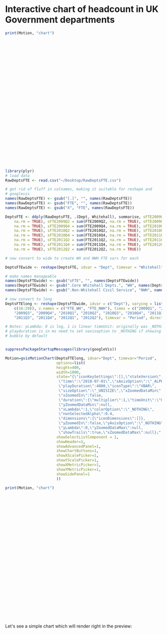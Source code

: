 Interactive chart of headcount in UK Government departments
========================================================








```r
print(Motion, "chart")
```

<!-- MotionChart generated in R 2.15.1 by googleVis 0.2.17 package -->
<!-- Sun Sep 23 12:12:29 2012 -->


<!-- jsHeader -->
<script type="text/javascript" src="http://www.google.com/jsapi">
</script>
<script type="text/javascript">
 
// jsData 
function gvisDataMotionChartID156814cb18c4 ()
{
  var data = new google.visualization.DataTable();
  var datajson =
[
 [
 "AGO",
"2009Q1",
40,
9580 
],
[
 "BIS",
"2009Q1",
4450,
5540 
],
[
 "CO",
"2009Q1",
1270,
1690 
],
[
 "DCLG",
"2009Q1",
2810,
2390 
],
[
 "DCMS",
"2009Q1",
460,
110 
],
[
 "DECC",
"2009Q1",
0,
null 
],
[
 "DEFRA",
"2009Q1",
3000,
7820 
],
[
 "DH",
"2009Q1",
2260,
3170 
],
[
 "DWP",
"2009Q1",
null,
109260 
],
[
 "DfE",
"2009Q1",
3190,
2250 
],
[
 "DfID",
"2009Q1",
1600,
null 
],
[
 "DfT",
"2009Q1",
2050,
16570 
],
[
 "FCO",
"2009Q1",
5920,
5500 
],
[
 "GEO",
"2009Q1",
100,
null 
],
[
 "HMT",
"2009Q1",
1240,
89880 
],
[
 "HO",
"2009Q1",
null,
24540 
],
[
 "MoD",
"2009Q1",
null,
75630 
],
[
 "MoJ",
"2009Q1",
2990,
81030 
],
[
 "NIO",
"2009Q1",
120,
null 
],
[
 "Scot Gov",
"2009Q1",
null,
16390 
],
[
 "Welsh Gov",
"2009Q1",
null,
5950 
],
[
 "AGO",
"2009Q2",
50,
9530 
],
[
 "BIS",
"2009Q2",
4770,
6620 
],
[
 "CO",
"2009Q2",
1300,
1710 
],
[
 "DCLG",
"2009Q2",
2800,
2370 
],
[
 "DCMS",
"2009Q2",
460,
110 
],
[
 "DECC",
"2009Q2",
0,
null 
],
[
 "DEFRA",
"2009Q2",
2860,
7910 
],
[
 "DH",
"2009Q2",
2240,
3100 
],
[
 "DWP",
"2009Q2",
null,
114110 
],
[
 "DfE",
"2009Q2",
3220,
2220 
],
[
 "DfID",
"2009Q2",
1630,
null 
],
[
 "DfT",
"2009Q2",
2050,
16620 
],
[
 "FCO",
"2009Q2",
5960,
5620 
],
[
 "GEO",
"2009Q2",
100,
null 
],
[
 "HMT",
"2009Q2",
1310,
88630 
],
[
 "HO",
"2009Q2",
null,
24640 
],
[
 "MoD",
"2009Q2",
null,
75470 
],
[
 "MoJ",
"2009Q2",
3020,
79470 
],
[
 "NIO",
"2009Q2",
110,
null 
],
[
 "Scot Gov",
"2009Q2",
null,
16660 
],
[
 "Welsh Gov",
"2009Q2",
null,
5940 
],
[
 "AGO",
"2009Q3",
50,
9470 
],
[
 "BIS",
"2009Q3",
3870,
6690 
],
[
 "CO",
"2009Q3",
1270,
1720 
],
[
 "DCLG",
"2009Q3",
2660,
2340 
],
[
 "DCMS",
"2009Q3",
460,
110 
],
[
 "DECC",
"2009Q3",
970,
null 
],
[
 "DEFRA",
"2009Q3",
2540,
7900 
],
[
 "DH",
"2009Q3",
2330,
3070 
],
[
 "DWP",
"2009Q3",
null,
121060 
],
[
 "DfE",
"2009Q3",
3240,
2150 
],
[
 "DfID",
"2009Q3",
1630,
null 
],
[
 "DfT",
"2009Q3",
2060,
16730 
],
[
 "FCO",
"2009Q3",
6020,
5670 
],
[
 "GEO",
"2009Q3",
100,
null 
],
[
 "HMT",
"2009Q3",
1370,
87540 
],
[
 "HO",
"2009Q3",
null,
24780 
],
[
 "MoD",
"2009Q3",
null,
75670 
],
[
 "MoJ",
"2009Q3",
3130,
78580 
],
[
 "NIO",
"2009Q3",
110,
null 
],
[
 "Scot Gov",
"2009Q3",
null,
16780 
],
[
 "Welsh Gov",
"2009Q3",
null,
6040 
],
[
 "AGO",
"2009Q4",
50,
9600 
],
[
 "BIS",
"2009Q4",
3960,
6730 
],
[
 "CO",
"2009Q4",
1270,
1720 
],
[
 "DCLG",
"2009Q4",
2630,
2220 
],
[
 "DCMS",
"2009Q4",
460,
120 
],
[
 "DECC",
"2009Q4",
990,
null 
],
[
 "DEFRA",
"2009Q4",
2570,
7840 
],
[
 "DH",
"2009Q4",
2360,
2930 
],
[
 "DWP",
"2009Q4",
null,
122920 
],
[
 "DfE",
"2009Q4",
3180,
2070 
],
[
 "DfID",
"2009Q4",
1570,
null 
],
[
 "DfT",
"2009Q4",
2080,
16730 
],
[
 "FCO",
"2009Q4",
6120,
5710 
],
[
 "GEO",
"2009Q4",
90,
null 
],
[
 "HMT",
"2009Q4",
1350,
85940 
],
[
 "HO",
"2009Q4",
null,
24800 
],
[
 "MoD",
"2009Q4",
null,
75700 
],
[
 "MoJ",
"2009Q4",
3110,
78120 
],
[
 "NIO",
"2009Q4",
110,
null 
],
[
 "Scot Gov",
"2009Q4",
null,
16700 
],
[
 "Welsh Gov",
"2009Q4",
null,
6020 
],
[
 "AGO",
"2010Q1",
50,
9450 
],
[
 "BIS",
"2010Q1",
3940,
6780 
],
[
 "CO",
"2010Q1",
1230,
1690 
],
[
 "DCLG",
"2010Q1",
2650,
2140 
],
[
 "DCMS",
"2010Q1",
470,
120 
],
[
 "DECC",
"2010Q1",
1020,
null 
],
[
 "DEFRA",
"2010Q1",
2640,
7730 
],
[
 "DH",
"2010Q1",
2630,
2770 
],
[
 "DWP",
"2010Q1",
null,
120940 
],
[
 "DfE",
"2010Q1",
2650,
2060 
],
[
 "DfID",
"2010Q1",
1570,
null 
],
[
 "DfT",
"2010Q1",
2080,
16550 
],
[
 "FCO",
"2010Q1",
5900,
5650 
],
[
 "GEO",
"2010Q1",
120,
null 
],
[
 "HMT",
"2010Q1",
1330,
84530 
],
[
 "HO",
"2010Q1",
null,
24990 
],
[
 "MoD",
"2010Q1",
null,
75230 
],
[
 "MoJ",
"2010Q1",
3130,
77410 
],
[
 "NIO",
"2010Q1",
110,
null 
],
[
 "Scot Gov",
"2010Q1",
null,
16780 
],
[
 "Welsh Gov",
"2010Q1",
null,
5990 
],
[
 "AGO",
"2010Q2",
40,
9230 
],
[
 "BIS",
"2010Q2",
3860,
8550 
],
[
 "CO",
"2010Q2",
1600,
2040 
],
[
 "DCLG",
"2010Q2",
2580,
2120 
],
[
 "DCMS",
"2010Q2",
480,
120 
],
[
 "DECC",
"2010Q2",
1060,
null 
],
[
 "DEFRA",
"2010Q2",
2640,
7290 
],
[
 "DH",
"2010Q2",
2600,
2720 
],
[
 "DWP",
"2010Q2",
null,
118350 
],
[
 "DfE",
"2010Q2",
2890,
2170 
],
[
 "DfID",
"2010Q2",
1580,
null 
],
[
 "DfT",
"2010Q2",
2070,
16540 
],
[
 "FCO",
"2010Q2",
5890,
5660 
],
[
 "GEO",
"2010Q2",
120,
null 
],
[
 "HMT",
"2010Q2",
1350,
76850 
],
[
 "HO",
"2010Q2",
null,
29540 
],
[
 "MoD",
"2010Q2",
null,
74610 
],
[
 "MoJ",
"2010Q2",
3350,
76790 
],
[
 "NIO",
"2010Q2",
130,
null 
],
[
 "Scot Gov",
"2010Q2",
null,
16870 
],
[
 "Welsh Gov",
"2010Q2",
null,
5910 
],
[
 "AGO",
"2010Q3",
50,
9100 
],
[
 "BIS",
"2010Q3",
3760,
8460 
],
[
 "CO",
"2010Q3",
1500,
1950 
],
[
 "DCLG",
"2010Q3",
2520,
2090 
],
[
 "DCMS",
"2010Q3",
460,
110 
],
[
 "DECC",
"2010Q3",
1120,
null 
],
[
 "DEFRA",
"2010Q3",
2590,
7070 
],
[
 "DH",
"2010Q3",
2540,
2570 
],
[
 "DWP",
"2010Q3",
null,
115430 
],
[
 "DfE",
"2010Q3",
2800,
1670 
],
[
 "DfID",
"2010Q3",
1600,
null 
],
[
 "DfT",
"2010Q3",
2070,
16330 
],
[
 "FCO",
"2010Q3",
5900,
5660 
],
[
 "GEO",
"2010Q3",
110,
null 
],
[
 "HMT",
"2010Q3",
1360,
75140 
],
[
 "HO",
"2010Q3",
null,
29070 
],
[
 "MoD",
"2010Q3",
null,
73590 
],
[
 "MoJ",
"2010Q3",
3300,
75930 
],
[
 "NIO",
"2010Q3",
110,
null 
],
[
 "Scot Gov",
"2010Q3",
null,
16820 
],
[
 "Welsh Gov",
"2010Q3",
null,
5610 
],
[
 "AGO",
"2010Q4",
40,
8980 
],
[
 "BIS",
"2010Q4",
3420,
8200 
],
[
 "CO",
"2010Q4",
1460,
1630 
],
[
 "DCLG",
"2010Q4",
2470,
2050 
],
[
 "DCMS",
"2010Q4",
460,
120 
],
[
 "DECC",
"2010Q4",
1130,
null 
],
[
 "DEFRA",
"2010Q4",
2570,
6910 
],
[
 "DH",
"2010Q4",
2570,
2520 
],
[
 "DWP",
"2010Q4",
null,
112320 
],
[
 "DfE",
"2010Q4",
2740,
1630 
],
[
 "DfID",
"2010Q4",
1580,
null 
],
[
 "DfT",
"2010Q4",
2030,
16120 
],
[
 "FCO",
"2010Q4",
5770,
5630 
],
[
 "GEO",
"2010Q4",
110,
null 
],
[
 "HMT",
"2010Q4",
1300,
74290 
],
[
 "HO",
"2010Q4",
null,
27910 
],
[
 "MoD",
"2010Q4",
null,
73130 
],
[
 "MoJ",
"2010Q4",
4470,
74320 
],
[
 "NIO",
"2010Q4",
110,
null 
],
[
 "Scot Gov",
"2010Q4",
null,
16690 
],
[
 "Welsh Gov",
"2010Q4",
null,
5550 
],
[
 "AGO",
"2011Q1",
40,
8900 
],
[
 "BIS",
"2011Q1",
3400,
8120 
],
[
 "CO",
"2011Q1",
1520,
1580 
],
[
 "DCLG",
"2011Q1",
2250,
1950 
],
[
 "DCMS",
"2011Q1",
450,
120 
],
[
 "DECC",
"2011Q1",
1150,
null 
],
[
 "DEFRA",
"2011Q1",
2530,
6880 
],
[
 "DH",
"2011Q1",
2560,
2460 
],
[
 "DWP",
"2011Q1",
null,
109590 
],
[
 "DfE",
"2011Q1",
2660,
1620 
],
[
 "DfID",
"2011Q1",
1570,
null 
],
[
 "DfT",
"2011Q1",
1860,
15810 
],
[
 "FCO",
"2011Q1",
5660,
5370 
],
[
 "GEO",
"2011Q1",
110,
null 
],
[
 "HMT",
"2011Q1",
1240,
80330 
],
[
 "HO",
"2011Q1",
null,
27380 
],
[
 "MoD",
"2011Q1",
null,
72080 
],
[
 "MoJ",
"2011Q1",
4510,
73700 
],
[
 "NIO",
"2011Q1",
100,
null 
],
[
 "Scot Gov",
"2011Q1",
null,
17890 
],
[
 "Welsh Gov",
"2011Q1",
null,
5450 
],
[
 "AGO",
"2011Q2",
40,
8670 
],
[
 "BIS",
"2011Q2",
3170,
7630 
],
[
 "CO",
"2011Q2",
1630,
1330 
],
[
 "DCLG",
"2011Q2",
2020,
1910 
],
[
 "DCMS",
"2011Q2",
490,
120 
],
[
 "DECC",
"2011Q2",
1170,
null 
],
[
 "DEFRA",
"2011Q2",
2340,
6870 
],
[
 "DH",
"2011Q2",
2390,
2460 
],
[
 "DWP",
"2011Q2",
null,
105700 
],
[
 "DfE",
"2011Q2",
2490,
1610 
],
[
 "DfID",
"2011Q2",
1560,
null 
],
[
 "DfT",
"2011Q2",
1780,
15600 
],
[
 "FCO",
"2011Q2",
5560,
5350 
],
[
 "GEO",
"2011Q2",
0,
null 
],
[
 "HMT",
"2011Q2",
1170,
74820 
],
[
 "HO",
"2011Q2",
null,
26310 
],
[
 "MoD",
"2011Q2",
null,
70680 
],
[
 "MoJ",
"2011Q2",
4300,
71750 
],
[
 "NIO",
"2011Q2",
50,
null 
],
[
 "Scot Gov",
"2011Q2",
null,
16300 
],
[
 "Welsh Gov",
"2011Q2",
null,
5300 
],
[
 "AGO",
"2011Q3",
40,
8460 
],
[
 "BIS",
"2011Q3",
2880,
14880 
],
[
 "CO",
"2011Q3",
1630,
1230 
],
[
 "DCLG",
"2011Q3",
2110,
840 
],
[
 "DCMS",
"2011Q3",
460,
110 
],
[
 "DECC",
"2011Q3",
1190,
null 
],
[
 "DEFRA",
"2011Q3",
2100,
6560 
],
[
 "DH",
"2011Q3",
2370,
2240 
],
[
 "DWP",
"2011Q3",
null,
102380 
],
[
 "DfE",
"2011Q3",
2490,
1590 
],
[
 "DfID",
"2011Q3",
1560,
null 
],
[
 "DfT",
"2011Q3",
1710,
15460 
],
[
 "FCO",
"2011Q3",
5450,
5310 
],
[
 "GEO",
"2011Q3",
0,
null 
],
[
 "HMT",
"2011Q3",
1150,
74060 
],
[
 "HO",
"2011Q3",
null,
25580 
],
[
 "MoD",
"2011Q3",
null,
68000 
],
[
 "MoJ",
"2011Q3",
4250,
66470 
],
[
 "NIO",
"2011Q3",
50,
null 
],
[
 "Scot Gov",
"2011Q3",
null,
16080 
],
[
 "Welsh Gov",
"2011Q3",
null,
5110 
],
[
 "AGO",
"2011Q4",
40,
8340 
],
[
 "BIS",
"2011Q4",
2910,
14570 
],
[
 "CO",
"2011Q4",
1640,
1200 
],
[
 "DCLG",
"2011Q4",
1860,
840 
],
[
 "DCMS",
"2011Q4",
460,
110 
],
[
 "DECC",
"2011Q4",
1230,
null 
],
[
 "DEFRA",
"2011Q4",
2080,
6440 
],
[
 "DH",
"2011Q4",
2330,
2210 
],
[
 "DWP",
"2011Q4",
null,
101100 
],
[
 "DfE",
"2011Q4",
2580,
1670 
],
[
 "DfID",
"2011Q4",
1620,
null 
],
[
 "DfT",
"2011Q4",
1660,
15370 
],
[
 "FCO",
"2011Q4",
5770,
5290 
],
[
 "GEO",
"2011Q4",
0,
null 
],
[
 "HMT",
"2011Q4",
1130,
73870 
],
[
 "HO",
"2011Q4",
null,
24850 
],
[
 "MoD",
"2011Q4",
null,
64590 
],
[
 "MoJ",
"2011Q4",
4160,
64450 
],
[
 "NIO",
"2011Q4",
50,
null 
],
[
 "Scot Gov",
"2011Q4",
null,
15800 
],
[
 "Welsh Gov",
"2011Q4",
null,
5100 
],
[
 "AGO",
"2012Q1",
40,
8340 
],
[
 "BIS",
"2012Q1",
2930,
14220 
],
[
 "CO",
"2012Q1",
1710,
1100 
],
[
 "DCLG",
"2012Q1",
1820,
820 
],
[
 "DCMS",
"2012Q1",
450,
120 
],
[
 "DECC",
"2012Q1",
1290,
null 
],
[
 "DEFRA",
"2012Q1",
2090,
6400 
],
[
 "DH",
"2012Q1",
2290,
2180 
],
[
 "DWP",
"2012Q1",
null,
99800 
],
[
 "DfE",
"2012Q1",
2590,
1670 
],
[
 "DfID",
"2012Q1",
1650,
null 
],
[
 "DfT",
"2012Q1",
1630,
15290 
],
[
 "FCO",
"2012Q1",
5780,
5290 
],
[
 "GEO",
"2012Q1",
0,
null 
],
[
 "HMT",
"2012Q1",
1200,
73340 
],
[
 "HO",
"2012Q1",
null,
24640 
],
[
 "MoD",
"2012Q1",
null,
61330 
],
[
 "MoJ",
"2012Q1",
4060,
63290 
],
[
 "NIO",
"2012Q1",
60,
null 
],
[
 "Scot Gov",
"2012Q1",
null,
15720 
],
[
 "Welsh Gov",
"2012Q1",
null,
5170 
],
[
 "AGO",
"2012Q2",
40,
8280 
],
[
 "BIS",
"2012Q2",
0,
14220 
],
[
 "CO",
"2012Q2",
1800,
720 
],
[
 "DCLG",
"2012Q2",
1700,
840 
],
[
 "DCMS",
"2012Q2",
450,
130 
],
[
 "DECC",
"2012Q2",
1320,
null 
],
[
 "DEFRA",
"2012Q2",
2060,
6290 
],
[
 "DH",
"2012Q2",
2270,
2180 
],
[
 "DWP",
"2012Q2",
null,
98210 
],
[
 "DfE",
"2012Q2",
2630,
1630 
],
[
 "DfID",
"2012Q2",
1690,
null 
],
[
 "DfT",
"2012Q2",
1640,
15200 
],
[
 "FCO",
"2012Q2",
6420,
5260 
],
[
 "GEO",
"2012Q2",
0,
null 
],
[
 "HMT",
"2012Q2",
1160,
72520 
],
[
 "HO",
"2012Q2",
null,
24520 
],
[
 "MoD",
"2012Q2",
null,
59640 
],
[
 "MoJ",
"2012Q2",
4260,
61890 
],
[
 "NIO",
"2012Q2",
90,
null 
],
[
 "Scot Gov",
"2012Q2",
null,
15770 
],
[
 "Welsh Gov",
"2012Q2",
null,
5230 
] 
];
data.addColumn('string','Dept');
data.addColumn('string','Period');
data.addColumn('number','FTE_WH');
data.addColumn('number','FTE_NWH');
data.addRows(datajson);
return(data);
}
 
// jsDrawChart
function drawChartMotionChartID156814cb18c4() {
  var data = gvisDataMotionChartID156814cb18c4();
  var options = {};
options["width"] =   1000;
options["height"] =    400;
options["state"] = "{\"iconKeySettings\":[],\"stateVersion\":3,\n                        \"time\":\"2010-07-01\",\"xAxisOption\":\"_ALPHABETICAL\",\n                        \"playDuration\":4000,\"iconType\":\"VBAR\",\n                        \"sizeOption\":\"_UNISIZE\",\"xZoomedDataMin\":null,\n                        \"xZoomedIn\":false,\n                        \"duration\":{\"multiplier\":1,\"timeUnit\":\"Q\"},\n                        \"yZoomedDataMin\":null,\n                        \"xLambda\":1,\"colorOption\":\"_NOTHING\",\n                        \"nonSelectedAlpha\":0.4,\n                        \"dimensions\":{\"iconDimensions\":[]},\n                        \"yZoomedIn\":false,\"yAxisOption\":\"_NOTHING\",\n                        \"yLambda\":0,\"yZoomedDataMax\":null,\n                        \"showTrails\":true,\"xZoomedDataMax\":null};";
options["showSelectListComponent"] =      1;
options["showHeader"] =      1;
options["showAdvancedPanel"] =      1;
options["showChartButtons"] =      1;
options["showXScalePicker"] =      1;
options["showYScalePicker"] =      1;
options["showXMetricPicker"] =      1;
options["showYMetricPicker"] =      1;
options["showSidePanel"] =      1;

     var chart = new google.visualization.MotionChart(
       document.getElementById('MotionChartID156814cb18c4')
     );
     chart.draw(data,options);
    

}
  
 
// jsDisplayChart 
function displayChartMotionChartID156814cb18c4()
{
  google.load("visualization", "1", { packages:["motionchart"] }); 
  google.setOnLoadCallback(drawChartMotionChartID156814cb18c4);
}
 
// jsChart 
displayChartMotionChartID156814cb18c4()
 
<!-- jsFooter -->  
//-->
</script>
 
<!-- divChart -->
  
<div id="MotionChartID156814cb18c4"
  style="width: 1000px; height: 400px;">
</div>



```r
library(plyr)
# load data
RawDeptsFTE <- read.csv("~/Desktop/RawDeptsFTE.csv")

# get rid of fluff in colnames, making it suitable for reshape and
# googlevis
names(RawDeptsFTE) <- gsub("[.]", "", names(RawDeptsFTE))
names(RawDeptsFTE) <- gsub("FTE", "", names(RawDeptsFTE))
names(RawDeptsFTE) <- gsub("X", "FTE", names(RawDeptsFTE))

DeptsFTE <- ddply(RawDeptsFTE, .(Dept, Whitehall), summarise, sFTE2009Q1 = sum(FTE2009Q1, 
    na.rm = TRUE), sFTE2009Q2 = sum(FTE2009Q2, na.rm = TRUE), sFTE2009Q3 = sum(FTE2009Q3, 
    na.rm = TRUE), sFTE2009Q4 = sum(FTE2009Q4, na.rm = TRUE), sFTE2010Q1 = sum(FTE2010Q1, 
    na.rm = TRUE), sFTE2010Q2 = sum(FTE2010Q2, na.rm = TRUE), sFTE2010Q3 = sum(FTE2010Q3, 
    na.rm = TRUE), sFTE2010Q4 = sum(FTE2010Q4, na.rm = TRUE), sFTE2011Q1 = sum(FTE2011Q1, 
    na.rm = TRUE), sFTE2011Q2 = sum(FTE2011Q2, na.rm = TRUE), sFTE2011Q3 = sum(FTE2011Q3, 
    na.rm = TRUE), sFTE2011Q4 = sum(FTE2011Q4, na.rm = TRUE), sFTE2012Q1 = sum(FTE2012Q1, 
    na.rm = TRUE), sFTE2012Q2 = sum(FTE2012Q2, na.rm = TRUE))

# now convert to wide to create WH and NWH FTE vars for each

DeptsFTEwide <- reshape(DeptsFTE, idvar = "Dept", timevar = "Whitehall", direction = "wide")

# make names manageable
names(DeptsFTEwide) <- gsub("sFTE", "", names(DeptsFTEwide))
names(DeptsFTEwide) <- gsub(".Core Whitehall Depts.", "WH", names(DeptsFTEwide))
names(DeptsFTEwide) <- gsub(".Non-Whitehall Civil Service", "NWH", names(DeptsFTEwide))

# now convert to long
DeptsFTElong <- reshape(DeptsFTEwide, idvar = c("Dept"), varying = list(c(2:15), 
    c(16:29)), v.names = c("FTE_WH", "FTE_NWH"), times = c("2009Q1", "2009Q2", 
    "2009Q3", "2009Q4", "2010Q1", "2010Q2", "2010Q3", "2010Q4", "2011Q1", "2011Q2", 
    "2011Q3", "2011Q4", "2012Q1", "2012Q2"), timevar = "Period", direction = "long")

# Notes: yLambda: 0 is log, 1 is linear timeUnit: originally was _NOTHING
# playduration is in ms need to set xaxisoption to _NOTHING if showing
# bubble by default

```



```r

suppressPackageStartupMessages(library(googleVis))

Motion=gvisMotionChart(DeptsFTElong, idvar="Dept", timevar="Period",
                       options=list(
                       height=400, 
                       width=1000, 
                       state="{\"iconKeySettings\":[],\"stateVersion\":3,
                        \"time\":\"2010-07-01\",\"xAxisOption\":\"_ALPHABETICAL\",
                        \"playDuration\":4000,\"iconType\":\"VBAR\",
                        \"sizeOption\":\"_UNISIZE\",\"xZoomedDataMin\":null,
                        \"xZoomedIn\":false,
                        \"duration\":{\"multiplier\":1,\"timeUnit\":\"Q\"},
                        \"yZoomedDataMin\":null,
                        \"xLambda\":1,\"colorOption\":\"_NOTHING\",
                        \"nonSelectedAlpha\":0.4,
                        \"dimensions\":{\"iconDimensions\":[]},
                        \"yZoomedIn\":false,\"yAxisOption\":\"_NOTHING\",
                        \"yLambda\":0,\"yZoomedDataMax\":null,
                        \"showTrails\":true,\"xZoomedDataMax\":null};",
                       showSelectListComponent = 1,
                       showHeader=1,
                       showAdvancedPanel=1,
                       showChartButtons=1,
                       showXScalePicker=1,
                       showYScalePicker=1,
                       showXMetricPicker=1,
                       showYMetricPicker=1,
                       showSidePanel=1
                       ))
```




```r
print(Motion, "chart")
```

<!-- MotionChart generated in R 2.15.1 by googleVis 0.2.17 package -->
<!-- Sun Sep 23 12:12:29 2012 -->


<!-- jsHeader -->
<script type="text/javascript" src="http://www.google.com/jsapi">
</script>
<script type="text/javascript">
 
// jsData 
function gvisDataMotionChartID156814cb18c4 ()
{
  var data = new google.visualization.DataTable();
  var datajson =
[
 [
 "AGO",
"2009Q1",
40,
9580 
],
[
 "BIS",
"2009Q1",
4450,
5540 
],
[
 "CO",
"2009Q1",
1270,
1690 
],
[
 "DCLG",
"2009Q1",
2810,
2390 
],
[
 "DCMS",
"2009Q1",
460,
110 
],
[
 "DECC",
"2009Q1",
0,
null 
],
[
 "DEFRA",
"2009Q1",
3000,
7820 
],
[
 "DH",
"2009Q1",
2260,
3170 
],
[
 "DWP",
"2009Q1",
null,
109260 
],
[
 "DfE",
"2009Q1",
3190,
2250 
],
[
 "DfID",
"2009Q1",
1600,
null 
],
[
 "DfT",
"2009Q1",
2050,
16570 
],
[
 "FCO",
"2009Q1",
5920,
5500 
],
[
 "GEO",
"2009Q1",
100,
null 
],
[
 "HMT",
"2009Q1",
1240,
89880 
],
[
 "HO",
"2009Q1",
null,
24540 
],
[
 "MoD",
"2009Q1",
null,
75630 
],
[
 "MoJ",
"2009Q1",
2990,
81030 
],
[
 "NIO",
"2009Q1",
120,
null 
],
[
 "Scot Gov",
"2009Q1",
null,
16390 
],
[
 "Welsh Gov",
"2009Q1",
null,
5950 
],
[
 "AGO",
"2009Q2",
50,
9530 
],
[
 "BIS",
"2009Q2",
4770,
6620 
],
[
 "CO",
"2009Q2",
1300,
1710 
],
[
 "DCLG",
"2009Q2",
2800,
2370 
],
[
 "DCMS",
"2009Q2",
460,
110 
],
[
 "DECC",
"2009Q2",
0,
null 
],
[
 "DEFRA",
"2009Q2",
2860,
7910 
],
[
 "DH",
"2009Q2",
2240,
3100 
],
[
 "DWP",
"2009Q2",
null,
114110 
],
[
 "DfE",
"2009Q2",
3220,
2220 
],
[
 "DfID",
"2009Q2",
1630,
null 
],
[
 "DfT",
"2009Q2",
2050,
16620 
],
[
 "FCO",
"2009Q2",
5960,
5620 
],
[
 "GEO",
"2009Q2",
100,
null 
],
[
 "HMT",
"2009Q2",
1310,
88630 
],
[
 "HO",
"2009Q2",
null,
24640 
],
[
 "MoD",
"2009Q2",
null,
75470 
],
[
 "MoJ",
"2009Q2",
3020,
79470 
],
[
 "NIO",
"2009Q2",
110,
null 
],
[
 "Scot Gov",
"2009Q2",
null,
16660 
],
[
 "Welsh Gov",
"2009Q2",
null,
5940 
],
[
 "AGO",
"2009Q3",
50,
9470 
],
[
 "BIS",
"2009Q3",
3870,
6690 
],
[
 "CO",
"2009Q3",
1270,
1720 
],
[
 "DCLG",
"2009Q3",
2660,
2340 
],
[
 "DCMS",
"2009Q3",
460,
110 
],
[
 "DECC",
"2009Q3",
970,
null 
],
[
 "DEFRA",
"2009Q3",
2540,
7900 
],
[
 "DH",
"2009Q3",
2330,
3070 
],
[
 "DWP",
"2009Q3",
null,
121060 
],
[
 "DfE",
"2009Q3",
3240,
2150 
],
[
 "DfID",
"2009Q3",
1630,
null 
],
[
 "DfT",
"2009Q3",
2060,
16730 
],
[
 "FCO",
"2009Q3",
6020,
5670 
],
[
 "GEO",
"2009Q3",
100,
null 
],
[
 "HMT",
"2009Q3",
1370,
87540 
],
[
 "HO",
"2009Q3",
null,
24780 
],
[
 "MoD",
"2009Q3",
null,
75670 
],
[
 "MoJ",
"2009Q3",
3130,
78580 
],
[
 "NIO",
"2009Q3",
110,
null 
],
[
 "Scot Gov",
"2009Q3",
null,
16780 
],
[
 "Welsh Gov",
"2009Q3",
null,
6040 
],
[
 "AGO",
"2009Q4",
50,
9600 
],
[
 "BIS",
"2009Q4",
3960,
6730 
],
[
 "CO",
"2009Q4",
1270,
1720 
],
[
 "DCLG",
"2009Q4",
2630,
2220 
],
[
 "DCMS",
"2009Q4",
460,
120 
],
[
 "DECC",
"2009Q4",
990,
null 
],
[
 "DEFRA",
"2009Q4",
2570,
7840 
],
[
 "DH",
"2009Q4",
2360,
2930 
],
[
 "DWP",
"2009Q4",
null,
122920 
],
[
 "DfE",
"2009Q4",
3180,
2070 
],
[
 "DfID",
"2009Q4",
1570,
null 
],
[
 "DfT",
"2009Q4",
2080,
16730 
],
[
 "FCO",
"2009Q4",
6120,
5710 
],
[
 "GEO",
"2009Q4",
90,
null 
],
[
 "HMT",
"2009Q4",
1350,
85940 
],
[
 "HO",
"2009Q4",
null,
24800 
],
[
 "MoD",
"2009Q4",
null,
75700 
],
[
 "MoJ",
"2009Q4",
3110,
78120 
],
[
 "NIO",
"2009Q4",
110,
null 
],
[
 "Scot Gov",
"2009Q4",
null,
16700 
],
[
 "Welsh Gov",
"2009Q4",
null,
6020 
],
[
 "AGO",
"2010Q1",
50,
9450 
],
[
 "BIS",
"2010Q1",
3940,
6780 
],
[
 "CO",
"2010Q1",
1230,
1690 
],
[
 "DCLG",
"2010Q1",
2650,
2140 
],
[
 "DCMS",
"2010Q1",
470,
120 
],
[
 "DECC",
"2010Q1",
1020,
null 
],
[
 "DEFRA",
"2010Q1",
2640,
7730 
],
[
 "DH",
"2010Q1",
2630,
2770 
],
[
 "DWP",
"2010Q1",
null,
120940 
],
[
 "DfE",
"2010Q1",
2650,
2060 
],
[
 "DfID",
"2010Q1",
1570,
null 
],
[
 "DfT",
"2010Q1",
2080,
16550 
],
[
 "FCO",
"2010Q1",
5900,
5650 
],
[
 "GEO",
"2010Q1",
120,
null 
],
[
 "HMT",
"2010Q1",
1330,
84530 
],
[
 "HO",
"2010Q1",
null,
24990 
],
[
 "MoD",
"2010Q1",
null,
75230 
],
[
 "MoJ",
"2010Q1",
3130,
77410 
],
[
 "NIO",
"2010Q1",
110,
null 
],
[
 "Scot Gov",
"2010Q1",
null,
16780 
],
[
 "Welsh Gov",
"2010Q1",
null,
5990 
],
[
 "AGO",
"2010Q2",
40,
9230 
],
[
 "BIS",
"2010Q2",
3860,
8550 
],
[
 "CO",
"2010Q2",
1600,
2040 
],
[
 "DCLG",
"2010Q2",
2580,
2120 
],
[
 "DCMS",
"2010Q2",
480,
120 
],
[
 "DECC",
"2010Q2",
1060,
null 
],
[
 "DEFRA",
"2010Q2",
2640,
7290 
],
[
 "DH",
"2010Q2",
2600,
2720 
],
[
 "DWP",
"2010Q2",
null,
118350 
],
[
 "DfE",
"2010Q2",
2890,
2170 
],
[
 "DfID",
"2010Q2",
1580,
null 
],
[
 "DfT",
"2010Q2",
2070,
16540 
],
[
 "FCO",
"2010Q2",
5890,
5660 
],
[
 "GEO",
"2010Q2",
120,
null 
],
[
 "HMT",
"2010Q2",
1350,
76850 
],
[
 "HO",
"2010Q2",
null,
29540 
],
[
 "MoD",
"2010Q2",
null,
74610 
],
[
 "MoJ",
"2010Q2",
3350,
76790 
],
[
 "NIO",
"2010Q2",
130,
null 
],
[
 "Scot Gov",
"2010Q2",
null,
16870 
],
[
 "Welsh Gov",
"2010Q2",
null,
5910 
],
[
 "AGO",
"2010Q3",
50,
9100 
],
[
 "BIS",
"2010Q3",
3760,
8460 
],
[
 "CO",
"2010Q3",
1500,
1950 
],
[
 "DCLG",
"2010Q3",
2520,
2090 
],
[
 "DCMS",
"2010Q3",
460,
110 
],
[
 "DECC",
"2010Q3",
1120,
null 
],
[
 "DEFRA",
"2010Q3",
2590,
7070 
],
[
 "DH",
"2010Q3",
2540,
2570 
],
[
 "DWP",
"2010Q3",
null,
115430 
],
[
 "DfE",
"2010Q3",
2800,
1670 
],
[
 "DfID",
"2010Q3",
1600,
null 
],
[
 "DfT",
"2010Q3",
2070,
16330 
],
[
 "FCO",
"2010Q3",
5900,
5660 
],
[
 "GEO",
"2010Q3",
110,
null 
],
[
 "HMT",
"2010Q3",
1360,
75140 
],
[
 "HO",
"2010Q3",
null,
29070 
],
[
 "MoD",
"2010Q3",
null,
73590 
],
[
 "MoJ",
"2010Q3",
3300,
75930 
],
[
 "NIO",
"2010Q3",
110,
null 
],
[
 "Scot Gov",
"2010Q3",
null,
16820 
],
[
 "Welsh Gov",
"2010Q3",
null,
5610 
],
[
 "AGO",
"2010Q4",
40,
8980 
],
[
 "BIS",
"2010Q4",
3420,
8200 
],
[
 "CO",
"2010Q4",
1460,
1630 
],
[
 "DCLG",
"2010Q4",
2470,
2050 
],
[
 "DCMS",
"2010Q4",
460,
120 
],
[
 "DECC",
"2010Q4",
1130,
null 
],
[
 "DEFRA",
"2010Q4",
2570,
6910 
],
[
 "DH",
"2010Q4",
2570,
2520 
],
[
 "DWP",
"2010Q4",
null,
112320 
],
[
 "DfE",
"2010Q4",
2740,
1630 
],
[
 "DfID",
"2010Q4",
1580,
null 
],
[
 "DfT",
"2010Q4",
2030,
16120 
],
[
 "FCO",
"2010Q4",
5770,
5630 
],
[
 "GEO",
"2010Q4",
110,
null 
],
[
 "HMT",
"2010Q4",
1300,
74290 
],
[
 "HO",
"2010Q4",
null,
27910 
],
[
 "MoD",
"2010Q4",
null,
73130 
],
[
 "MoJ",
"2010Q4",
4470,
74320 
],
[
 "NIO",
"2010Q4",
110,
null 
],
[
 "Scot Gov",
"2010Q4",
null,
16690 
],
[
 "Welsh Gov",
"2010Q4",
null,
5550 
],
[
 "AGO",
"2011Q1",
40,
8900 
],
[
 "BIS",
"2011Q1",
3400,
8120 
],
[
 "CO",
"2011Q1",
1520,
1580 
],
[
 "DCLG",
"2011Q1",
2250,
1950 
],
[
 "DCMS",
"2011Q1",
450,
120 
],
[
 "DECC",
"2011Q1",
1150,
null 
],
[
 "DEFRA",
"2011Q1",
2530,
6880 
],
[
 "DH",
"2011Q1",
2560,
2460 
],
[
 "DWP",
"2011Q1",
null,
109590 
],
[
 "DfE",
"2011Q1",
2660,
1620 
],
[
 "DfID",
"2011Q1",
1570,
null 
],
[
 "DfT",
"2011Q1",
1860,
15810 
],
[
 "FCO",
"2011Q1",
5660,
5370 
],
[
 "GEO",
"2011Q1",
110,
null 
],
[
 "HMT",
"2011Q1",
1240,
80330 
],
[
 "HO",
"2011Q1",
null,
27380 
],
[
 "MoD",
"2011Q1",
null,
72080 
],
[
 "MoJ",
"2011Q1",
4510,
73700 
],
[
 "NIO",
"2011Q1",
100,
null 
],
[
 "Scot Gov",
"2011Q1",
null,
17890 
],
[
 "Welsh Gov",
"2011Q1",
null,
5450 
],
[
 "AGO",
"2011Q2",
40,
8670 
],
[
 "BIS",
"2011Q2",
3170,
7630 
],
[
 "CO",
"2011Q2",
1630,
1330 
],
[
 "DCLG",
"2011Q2",
2020,
1910 
],
[
 "DCMS",
"2011Q2",
490,
120 
],
[
 "DECC",
"2011Q2",
1170,
null 
],
[
 "DEFRA",
"2011Q2",
2340,
6870 
],
[
 "DH",
"2011Q2",
2390,
2460 
],
[
 "DWP",
"2011Q2",
null,
105700 
],
[
 "DfE",
"2011Q2",
2490,
1610 
],
[
 "DfID",
"2011Q2",
1560,
null 
],
[
 "DfT",
"2011Q2",
1780,
15600 
],
[
 "FCO",
"2011Q2",
5560,
5350 
],
[
 "GEO",
"2011Q2",
0,
null 
],
[
 "HMT",
"2011Q2",
1170,
74820 
],
[
 "HO",
"2011Q2",
null,
26310 
],
[
 "MoD",
"2011Q2",
null,
70680 
],
[
 "MoJ",
"2011Q2",
4300,
71750 
],
[
 "NIO",
"2011Q2",
50,
null 
],
[
 "Scot Gov",
"2011Q2",
null,
16300 
],
[
 "Welsh Gov",
"2011Q2",
null,
5300 
],
[
 "AGO",
"2011Q3",
40,
8460 
],
[
 "BIS",
"2011Q3",
2880,
14880 
],
[
 "CO",
"2011Q3",
1630,
1230 
],
[
 "DCLG",
"2011Q3",
2110,
840 
],
[
 "DCMS",
"2011Q3",
460,
110 
],
[
 "DECC",
"2011Q3",
1190,
null 
],
[
 "DEFRA",
"2011Q3",
2100,
6560 
],
[
 "DH",
"2011Q3",
2370,
2240 
],
[
 "DWP",
"2011Q3",
null,
102380 
],
[
 "DfE",
"2011Q3",
2490,
1590 
],
[
 "DfID",
"2011Q3",
1560,
null 
],
[
 "DfT",
"2011Q3",
1710,
15460 
],
[
 "FCO",
"2011Q3",
5450,
5310 
],
[
 "GEO",
"2011Q3",
0,
null 
],
[
 "HMT",
"2011Q3",
1150,
74060 
],
[
 "HO",
"2011Q3",
null,
25580 
],
[
 "MoD",
"2011Q3",
null,
68000 
],
[
 "MoJ",
"2011Q3",
4250,
66470 
],
[
 "NIO",
"2011Q3",
50,
null 
],
[
 "Scot Gov",
"2011Q3",
null,
16080 
],
[
 "Welsh Gov",
"2011Q3",
null,
5110 
],
[
 "AGO",
"2011Q4",
40,
8340 
],
[
 "BIS",
"2011Q4",
2910,
14570 
],
[
 "CO",
"2011Q4",
1640,
1200 
],
[
 "DCLG",
"2011Q4",
1860,
840 
],
[
 "DCMS",
"2011Q4",
460,
110 
],
[
 "DECC",
"2011Q4",
1230,
null 
],
[
 "DEFRA",
"2011Q4",
2080,
6440 
],
[
 "DH",
"2011Q4",
2330,
2210 
],
[
 "DWP",
"2011Q4",
null,
101100 
],
[
 "DfE",
"2011Q4",
2580,
1670 
],
[
 "DfID",
"2011Q4",
1620,
null 
],
[
 "DfT",
"2011Q4",
1660,
15370 
],
[
 "FCO",
"2011Q4",
5770,
5290 
],
[
 "GEO",
"2011Q4",
0,
null 
],
[
 "HMT",
"2011Q4",
1130,
73870 
],
[
 "HO",
"2011Q4",
null,
24850 
],
[
 "MoD",
"2011Q4",
null,
64590 
],
[
 "MoJ",
"2011Q4",
4160,
64450 
],
[
 "NIO",
"2011Q4",
50,
null 
],
[
 "Scot Gov",
"2011Q4",
null,
15800 
],
[
 "Welsh Gov",
"2011Q4",
null,
5100 
],
[
 "AGO",
"2012Q1",
40,
8340 
],
[
 "BIS",
"2012Q1",
2930,
14220 
],
[
 "CO",
"2012Q1",
1710,
1100 
],
[
 "DCLG",
"2012Q1",
1820,
820 
],
[
 "DCMS",
"2012Q1",
450,
120 
],
[
 "DECC",
"2012Q1",
1290,
null 
],
[
 "DEFRA",
"2012Q1",
2090,
6400 
],
[
 "DH",
"2012Q1",
2290,
2180 
],
[
 "DWP",
"2012Q1",
null,
99800 
],
[
 "DfE",
"2012Q1",
2590,
1670 
],
[
 "DfID",
"2012Q1",
1650,
null 
],
[
 "DfT",
"2012Q1",
1630,
15290 
],
[
 "FCO",
"2012Q1",
5780,
5290 
],
[
 "GEO",
"2012Q1",
0,
null 
],
[
 "HMT",
"2012Q1",
1200,
73340 
],
[
 "HO",
"2012Q1",
null,
24640 
],
[
 "MoD",
"2012Q1",
null,
61330 
],
[
 "MoJ",
"2012Q1",
4060,
63290 
],
[
 "NIO",
"2012Q1",
60,
null 
],
[
 "Scot Gov",
"2012Q1",
null,
15720 
],
[
 "Welsh Gov",
"2012Q1",
null,
5170 
],
[
 "AGO",
"2012Q2",
40,
8280 
],
[
 "BIS",
"2012Q2",
0,
14220 
],
[
 "CO",
"2012Q2",
1800,
720 
],
[
 "DCLG",
"2012Q2",
1700,
840 
],
[
 "DCMS",
"2012Q2",
450,
130 
],
[
 "DECC",
"2012Q2",
1320,
null 
],
[
 "DEFRA",
"2012Q2",
2060,
6290 
],
[
 "DH",
"2012Q2",
2270,
2180 
],
[
 "DWP",
"2012Q2",
null,
98210 
],
[
 "DfE",
"2012Q2",
2630,
1630 
],
[
 "DfID",
"2012Q2",
1690,
null 
],
[
 "DfT",
"2012Q2",
1640,
15200 
],
[
 "FCO",
"2012Q2",
6420,
5260 
],
[
 "GEO",
"2012Q2",
0,
null 
],
[
 "HMT",
"2012Q2",
1160,
72520 
],
[
 "HO",
"2012Q2",
null,
24520 
],
[
 "MoD",
"2012Q2",
null,
59640 
],
[
 "MoJ",
"2012Q2",
4260,
61890 
],
[
 "NIO",
"2012Q2",
90,
null 
],
[
 "Scot Gov",
"2012Q2",
null,
15770 
],
[
 "Welsh Gov",
"2012Q2",
null,
5230 
] 
];
data.addColumn('string','Dept');
data.addColumn('string','Period');
data.addColumn('number','FTE_WH');
data.addColumn('number','FTE_NWH');
data.addRows(datajson);
return(data);
}
 
// jsDrawChart
function drawChartMotionChartID156814cb18c4() {
  var data = gvisDataMotionChartID156814cb18c4();
  var options = {};
options["width"] =   1000;
options["height"] =    400;
options["state"] = "{\"iconKeySettings\":[],\"stateVersion\":3,\n                        \"time\":\"2010-07-01\",\"xAxisOption\":\"_ALPHABETICAL\",\n                        \"playDuration\":4000,\"iconType\":\"VBAR\",\n                        \"sizeOption\":\"_UNISIZE\",\"xZoomedDataMin\":null,\n                        \"xZoomedIn\":false,\n                        \"duration\":{\"multiplier\":1,\"timeUnit\":\"Q\"},\n                        \"yZoomedDataMin\":null,\n                        \"xLambda\":1,\"colorOption\":\"_NOTHING\",\n                        \"nonSelectedAlpha\":0.4,\n                        \"dimensions\":{\"iconDimensions\":[]},\n                        \"yZoomedIn\":false,\"yAxisOption\":\"_NOTHING\",\n                        \"yLambda\":0,\"yZoomedDataMax\":null,\n                        \"showTrails\":true,\"xZoomedDataMax\":null};";
options["showSelectListComponent"] =      1;
options["showHeader"] =      1;
options["showAdvancedPanel"] =      1;
options["showChartButtons"] =      1;
options["showXScalePicker"] =      1;
options["showYScalePicker"] =      1;
options["showXMetricPicker"] =      1;
options["showYMetricPicker"] =      1;
options["showSidePanel"] =      1;

     var chart = new google.visualization.MotionChart(
       document.getElementById('MotionChartID156814cb18c4')
     );
     chart.draw(data,options);
    

}
  
 
// jsDisplayChart 
function displayChartMotionChartID156814cb18c4()
{
  google.load("visualization", "1", { packages:["motionchart"] }); 
  google.setOnLoadCallback(drawChartMotionChartID156814cb18c4);
}
 
// jsChart 
displayChartMotionChartID156814cb18c4()
 
<!-- jsFooter -->  
//-->
</script>
 
<!-- divChart -->
  
<div id="MotionChartID156814cb18c4"
  style="width: 1000px; height: 400px;">
</div>


Let's see a simple chart which will render right in the preview:



